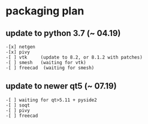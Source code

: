 # packaging plan

## update to python 3.7 (~ 04.19)  
    -[x] netgen 
    -[x] pivy   
    -[ ] vtk     (update to 8.2, or 8.1.2 with patches)
    -[ ] smesh   (waiting for vtk)
    -[ ] freecad  (waiting for smesh)

## update to newer qt5  (~ 07.19)
    -[ ] waiting for qt>5.11 + pyside2
    -[ ] soqt  
    -[ ] pivy  
    -[ ] freecad  

